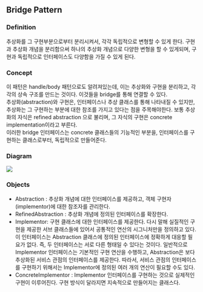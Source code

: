 ## Bridge Pattern
### Definition
추상화를 그 구현부분으로부터 분리시켜서, 각각 독립적으로 변형할 수 있게 한다. 구현과 추상화 개념을 분리함으써 하나의 추상화 개념으로 다양한 변형을 할 수 있게되며, 구현과 독립적으로 인터페이스도 다양함을 가질 수 있게 된다.

### Concept
이 패턴은 handle/body 패턴으로도 알려져있는데, 이는 추상화와 구현을 분리하고, 각각의 상속 구조를 만드는 것이다. 이것들을 bridge를 통해 연결할 수 있다. <br>
추상화(abstraction)와 구현은, 인터페이스나 추상 클래스를 통해 나타내질 수 있지만, 추상화는 그 구현하는 부분에 대한 참조를 가지고 있다는 점을 주목해야한다. 보통 추상화의 자식은 refined abstraction 으로 불리며, 그 자식의 구현은 concrete implementation이라고 부른다.
<br>
이러한 bridge 인터페이스는 concrete 클래스들의 기능적인 부분을, 인터페이스를 구현하는 클래스로부터, 독립적으로 만들어준다.

### Diagram
<img src="https://www.java2blog.com/wp-content/uploads/2012/09/BridgeDesignPatternGeneric.gif"/>

### Objects
- Abstraction : 추상화 개념에 대한 인터페이스를 제공하고, 객체 구현자(implementor)에 대한 참조자를 관리한다.
- RefinedAbstraction : 추상화 개념에 정의된 인터페이스를 확장한다.
- Implementor: 구현 클래스에 대한 인터페이스를 제공한다. 다시 말해 실질적인 구현을 제공한 서브 클래스들에 있어서 공통적인 연산의 시그니처만을 정의하고 있다. 이 인터페이스는 Abstraction 클래스에 정의된 인터페이스에 정확하게 대응할 필요가 없다. 즉, 두 인터페이스는 서로 다른 형태일 수 있다는 것이다. 일반적으로 Implementor 인터페이스는 기본적인 구현 연산을 수행하고, Abstraction은 보다 추상화된 서비스 관점의 인터페이스를 제공한다. 따라서, 서비스 관점의 인터페이스를 구현하기 위해서는 Implementor에 정의된 여러 개의 연산이 필요할 수도 있다.
- ConcreteImplementor : Implementor 인터페이스를 구현하는 것으로 실제적인 구현이 이루어진다. 구현 방식이 달라지면 지속적으로 만들어지는 클래스다.